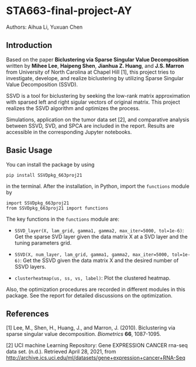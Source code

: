 # STA663-final-project-AY
Authors: Aihua Li, Yuxuan Chen

## Introduction

Based on the paper **Biclustering via Sparse Singular Value Decomposition** written by **Mihee Lee**, **Haipeng Shen**, **Jianhua Z. Huang**, and **J.S. Marron** from University of North Carolina at Chapel Hill [1], this project tries to investigate, develope, and realize biclustering by utilizing Sparse Singular Value Decomposition (SSVD).

SSVD is a tool for biclustering by seeking the low-rank matrix approximation with sparsed left and right sigular vectors of original matrix. This project realizes the SSVD algorithm and optimizes the process. 

Simulations, application on the tumor data set [2], and comparative analysis between SSVD, SVD, and SPCA are included in the report. Results are accessible in the corresponding Jupyter notebooks. 

## Basic Usage

You can install the package by using 
```
pip install SSVDpkg_663proj21
```
in the terminal. After the installation, in Python, import the `functions` module by
```
import SSVDpkg_663proj21
from SSVDpkg_663proj21 import functions
```

The key functions in the `functions` module are:

- `SSVD_layer(X, lam_grid, gamma1, gamma2, max_iter=5000, tol=1e-6)`: Get the sparse SVD layer given the data matrix X at a SVD layer and the tuning parameters grid.

- `SSVD(X, num_layer, lam_grid, gamma1, gamma2, max_iter=5000, tol=1e-6)`: Get the SSVD given the data matrix X and the desired number of SSVD layers.

- `clusterheatmap(us, ss, vs, label)`: Plot the clustered heatmap.

Also, the optimization procedures are recorded in different modules in this package. See the report for detailed discussions on the optimization. 

 
## References

[1] Lee, M., Shen, H., Huang, J., and Marron, J. (2010). Biclustering via sparse singular value decomposition. *Biometrics* **66**, 1087-1095. 
 
[2] UCI machine Learning Repository: Gene EXPRESSION CANCER rna-seq data set. (n.d.). Retrieved April 28, 2021, from http://archive.ics.uci.edu/ml/datasets/gene+expression+cancer+RNA-Seq
